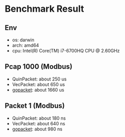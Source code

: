 # Benchmark Result

## Env
* os: darwin
* arch: amd64
* cpu: Intel(R) Core(TM) i7-6700HQ CPU @ 2.60GHz

## Pcap 1000 (Modbus)
* QuinPacket: about 250 us
* VecPacket: about 650 us
* [gopacket](https://github.com/google/gopacket): about 1660 us

## Packet 1 (Modbus)
* QuinPacket: about 180 ns
* VecPacket: about 640 ns
* [gopacket](https://github.com/google/gopacket): about 980 ns